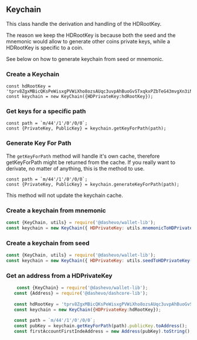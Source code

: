 ## Keychain

This class handle the derivation and handling of the HDRootKey.  

The reason we keep the HDRootKey is because both the seed and the mnemonic would allow to generate other coins private keys, while a HDRootKey is specific to a coin. 

See below on how to generate keychain from seed or mnemonic.    

### Create a Keychain

```
const hdRootKey = 'tprv8ZgxMBicQKsPeWisxgPVWiXho8ozsAUqc3uvpAhBuoGvSTxqkxPZbTeG43mvgXn3iNfL3cBL1NmR4DaVoDBPMUXe1xeiLoc39jU9gRTVBd2';
const keychain = new KeyChain({HDPrivateKey:hdRootKey});
```

### Get keys for a specific path

```
const path = `m/44'/1'/0'/0/0`;
const {PrivateKey, PublicKey} = keychain.getKeyForPath(path);
```

### Generate Key For Path

The `getKeyForPath` method will handle it's own cache, therefore getKeyForPath might be returned from the cache.
If you really want to derivate, no matter of anything, this is the method to use.

```
const path = `m/44'/1'/0'/0/0`;
const {PrivateKey, PublicKey} = keychain.generateKeyForPath(path);
```

This method will not update the keychain cache.

### Create a keychain from mnemonic 

```js
const {KeyChain, utils} = require('@dashevo/wallet-lib');
const keychain = new KeyChain({ HDPrivateKey: utils.mnemonicToHDPrivateKey(mnemonic, 'testnet') });
```

### Create a keychain from seed 

```js
const {KeyChain, utils} = require('@dashevo/wallet-lib');
const keychain = new KeyChain({ HDPrivateKey: utils.seedToHDPrivateKey(seed, 'testnet') });
```

### Get an address from a HDPrivateKey 

```js 
    const {KeyChain} = require('@dashevo/wallet-lib');
   const {Address} = require('@dashevo/dashcore-lib');
   
   const hdRootKey = 'tprv8ZgxMBicQKsPeWisxgPVWiXho8ozsAUqc3uvpAhBuoGvSTxqkxPZbTeG43mvgXn3iNfL3cBL1NmR4DaVoDBPMUXe1xeiLoc39jU9gRTVBd2';
   const keychain = new KeyChain({HDPrivateKey:hdRootKey});
   
   const path = `m/44'/1'/0'/0/0`;
   const pubKey = keychain.getKeyForPath(path).publicKey.toAddress();
   const firstAccountFirstIndeAddress = new Address(pubKey).toString();
```

